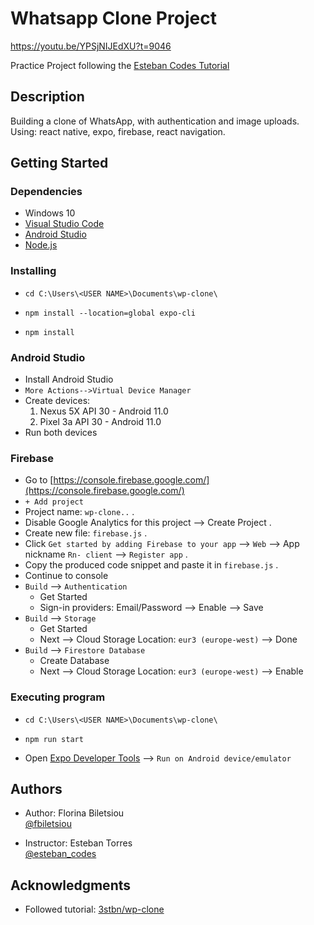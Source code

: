 # Whatsapp Clone Project

https://youtu.be/YPSjNIJEdXU?t=9046

Practice Project following the [Esteban Codes Tutorial](https://www.youtube.com/watch?v=YPSjNIJEdXU)

## Description

Building a clone of WhatsApp, with authentication and image uploads.<br>
Using: react native, expo, firebase, react navigation.

## Getting Started

### Dependencies

* Windows 10
* [Visual Studio Code ](https://code.visualstudio.com/)
* [Android Studio](https://developer.android.com/studio)
* [Node.js](https://nodejs.org/)

### Installing

* ```
  cd C:\Users\<USER NAME>\Documents\wp-clone\
  ```
* ```
  npm install --location=global expo-cli
  ```
* ```
  npm install
  ```

### Android Studio

* Install Android Studio
* `More Actions-->Virtual Device Manager`
* Create devices:
    1. Nexus 5X API 30 - Android 11.0
    2. Pixel 3a API 30 - Android 11.0
* Run both devices

### Firebase

* Go to [https://console.firebase.google.com/](https://console.firebase.google.com/)
* `+ Add project`
* Project name: `wp-clone..` .
* Disable Google Analytics for this project --> Create Project .
* Create new file: `firebase.js` .
* Click `Get started by adding Firebase to your app` --> `Web` --> App nickname `Rn- client` --> `Register app` .
* Copy the produced code snippet and paste it in `firebase.js` .
* Continue to console
* `Build` --> `Authentication`
    * Get Started
    * Sign-in providers: Email/Password --> Enable --> Save
* `Build` --> `Storage`
    * Get Started
    * Next --> Cloud Storage Location: `eur3 (europe-west)` --> Done
* `Build` --> `Firestore Database`
    * Create Database
    * Next --> Cloud Storage Location: `eur3 (europe-west)` --> Enable

### Executing program

* ```
  cd C:\Users\<USER NAME>\Documents\wp-clone\
  ```
* ```
  npm run start
  ```
* Open [Expo Developer Tools](http://localhost:19002/) --> `Run on Android device/emulator`

## Authors

* Author: Florina Biletsiou <br>
[@fbiletsiou](https://twitter.com/fbiletsiou)

* Instructor: Esteban Torres <br>
[@esteban_codes](https://twitter.com/esteban_codes)

## Acknowledgments

* Followed tutorial:  [3stbn/wp-clone](https://github.com/3stbn/wp-clone)
